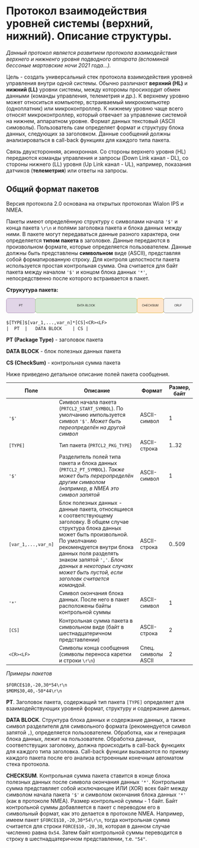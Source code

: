 # Протокол взаимодействия уровней системы (верхний, нижний). Описание структуры.

*Данный протокол является развитием протокола взаимодействия верхнего и нижненго уровня подводного аппарата (вспоминай бессоные мартовские ночи 2021 года...).* 

Цель - создать универсальный стек протокола взаимодействия уровней управления внутри одной системы. Обычно различают **верхний (HL)** и **нижний (LL)** уровни системы, между которомы просихордит обмен данными (команды управления, телеметрия и др.). К верхнему уровню может относиться компьютер, встраиваемый микрокомпьютер (одноплатник) или микроконтроллер. К нижнему уровню чаще всего относят микроконтроллер, который отвечает за управление системой на нижнем, аппаратном уровне. Формат данных текстовый (ASCII симоволы). Пользователь сам определяет формат и структуру блока данных, следующих за заголовком. Данные сообщений должны анализироваться в call-back функциях для каждого типа пакета. 

Связь двухсторонняя, асинхронная. Со стороны верхнего уровня (HL) передаются команды управления и запросы (Down Link канал - DL), со стороны нижнего (LL) уровня (Up Link канал - UL), например, показания датчиков (**телеметрия**) или ответы на запросы.

## Общий формат пакетов

Версия протокола 2.0 основана на открытых протоколах Wialon IPS и NMEA.

Пакеты имеют определённую структуру с символами начала `'$'` и конца пакета `\r\n` и полями заголовка пакета и блока данных между ними. В пакете могут передаваться данные разного характера, они определяется **типом пакета** в заголовке. Данные передаются в произвольном формате, которые определяется пользователем. Данные должны быть представлены **символьном** виде (ASCII), представляя собой форматированную строку. Для контроля целостности пакета используется простая контрольная сумма. Она считается для байт пакета между началом `'$'` и концом блока данных `'*'`, непосредственно после которого встраивается в пакет. 

**Струкутура пакета:**

![pkg](pkg.drawio.png)

```
$[TYPE]$[var_1,...,var_n]*[CS]<CR><LF>
|  PT  |   DATA BLOCK    | CS |
```

**PT (Package Type)** - заголовок пакета

**DATA BLOCK** - блок полезных данных пакета

**CS (CheckSum)** - контрольная сумма пакета

Ниже приведено детальное описание полей пакета сообщения.

Поле | Описание | Формат | Размер, байт
-----|----------|--|--
`'$'` | Символ начала пакета (`PRTCL2_START_SYMBOL`). По умолчанию импользуется символ `'$'`. *Может быть переопределён на другой символ* | ASCII-символ | 1
`[TYPE]` | Тип пакета (`PRTCL2_PKG_TYPE`) | ASCII-строка | 1..32
`'$'` | Разделитель полей типа пакета и блока данных (`PRTCL2_PT_SYMBOL`). *Также может быть переропределён другим символом (например, в NMEA это символ запятой* | ASCII-символ | 1
`[var_1,...,var_n]`| Блок полезных данных - данные пакета, относящиеся к соответствующему заголовку. В общем случае структура блока данных может быть произвольной. По умолчанию рекомендуется внутри блока данных поля разделять знаком запятой `','`. *Блок данных в некоторых случаях может быть пустой, если заголовк считается командой*. | ASCII-строка | 0..509
`'*'` | Символ окончания блока данных. После него в пакет расположены байты контрольной суммы | ASCII-символ | 1
`[CS]` | Контрольная сумма пакета в символьном виде (байт в шестнадцатеричном представлении) | ASCII-строка | 2
`<CR><LF>`| Символы конца сообщения (символы переноса каретки и строки `\r\n`) | Спец. символы ASCII | 2

*Примеры пакетов*
```
$FORCE$10,-20,30*54\r\n
$MOM$30,40,-50*44\r\n
```

**PT**. Заголовок пакета, содержащий тип пакета `[TYPE]` определяет для взаимодействующих уровней формат, структуру и содержание данных.

**DATA BLOCK**. Структура блока данных и содержание данных, а также символ разделителя для символьного формата (рекомендуется символ запятой `,`), определяется пользователем. Обработка, как и генерация блока данных, лежит на пользователе. Обработка данных, соответствущих заголовку, должна происходить в call-back функциях для каждого типа заголовка. Call-back функции вызываются по приему каждого пакета после его анализа встроенным конечным автоматом стека протокола.

**CHECKSUM**. Контрольная сумма пакета ставится в конце блока полезных данных после символа окончания данных `'*'`. Контрольная сумма представляет собой исключающее ИЛИ (XOR) всех байт между символом начала пакета `'$'` и символом окончания блока данных `'*'` (как в протоколе NMEA). Размер контрольной суммы - 1 байт. Байт контрольной суммы добавляется в пакет с переводом его в символьный формат, как это делается в протоколе NMEA. Например, имеем пакет `$FORCE$10,-20,30*54\r\n`, тогда контрольная сумма считается для строки `FORCE$10,-20,30`, которая в данном случае численно равна `0x54`. Затем байт контрольной суммы переводится в строку в шестнадцатеричном представлении, т.е. `"54"`.

